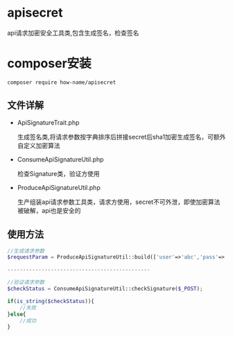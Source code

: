# apisecret
api请求加密安全工具类,包含生成签名，检查签名

# composer安装
```
composer require how-name/apisecret
```
## 文件详解
- ApiSignatureTrait.php

  生成签名类,将请求参数按字典排序后拼接secret后sha1加密生成签名，可额外自定义加密算法

- ConsumeApiSignatureUtil.php

  检查Signature类，验证方使用
 
- ProduceApiSignatureUtil.php

  生产组装api请求参数工具类，请求方使用，secret不可外泄，即使加密算法被破解，api也是安全的

## 使用方法
 
```php
//生成请求参数
$requestParam = ProduceApiSignatureUtil::build(['user'=>'abc','pass'=>'abc']);

----------------------------------------------

//验证请求参数
$checkStatus = ConsumeApiSignatureUtil::checkSignature($_POST);

if(is_string($checkStatus)){
    //失败
}else{
    //成功
}

```

 

